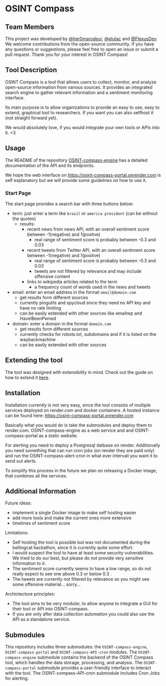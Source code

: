 # OSINT Compass

## Team Members
This project was developed by [@her0marodeur](https://github.com/her0marodeur), [@elutac](https://github.com/elutac) and [@FlexusDev](https://github.com/FlexusDev). We welcome contributions from the open-source community. If you have any questions or suggestions, please feel free to open an issue or submit a pull request. Thank you for your interest in OSINT Compass!

## Tool Description
OSINT Compass is a tool that allows users to collect, monitor, and analyze open-source information from various sources. It provides an integrated search engine to gather relevant information and a sentiment monitoring interface.

Its main purpose is to allow organizations to provide an easy to use, easy to extend, graphical tool to researchers. If you want you can also selfhost it (not straight forward yet).

 We would absolutely love, if you would integrate your own tools or APIs into it. <3 

## Usage
The README of the repository [OSINT-compass-engine](https://github.com/elpato-dev/OSINT-compass-engine/blob/main/README.md) has a detailed documentation of the API and its endpoints.

We hope the web interface on https://osint-compass-portal.onrender.com is self explanatory but we will provide some guidelines on how to use it.

### Start Page

The start page provides a search bar with three buttons below:
- term: just enter a term like `brazil` or `america president` (can be without the quotes)
  - results:
    - recent news from news API, with an overall sentiment score between -1(negative) and 1(positve)
      - real range of sentiment score is probably between -0.3 and 0.03
    - recent tweets from Twitter API, with an overall sentiment score between -1(negative) and 1(positve)
      - real range of sentiment score is probably between -0.3 and 0.03
      - tweets are not filtered by relevance and may include offensive content
    - links to wikipedia articles related to the term
      - a frequency count of words used in the news and tweets
- email: enter an email address in the format `email@domain.com`
     - get results form different sources
     - currently pingutils and spycloud since they need no API key and have no rate limiting
     - can be easily extended with other sources like emailrep and HaveIBeenPwned
- domain: enter a domain in the format `domain.com`
     - get results form different sources
     - currently checks for robots.txt, subdomains and if it is listed on the waybackmachine
     - can be easily extended with other sources

## Extending the tool

The tool was designed with extensibility in mind. Check out the guide on how to extend it [here](https://github.com/elpato-dev/OSINT-compass/edit/main/extension_guide.md).

## Installation
Installation currently is not very easy, since the tool consists of multiple services deployed on render.com and docker containers. A hosted instance can be found here: https://osint-compass-portal.onrender.com

Basically what you would do is take the submodules and deploy them to render.com. OSINT-compass-engine as a web service and and OSINT-compass-portal as a static website. 

For alerting you need to deploy a Postgresql datbase on render. Additionally you need something that can run cron jobs (on render they are paid only) and run the OSINT-compass-alert-cron in what ever intervall you want it to send out alerts. 

To simplify this process in the future we plan on releasing a Docker image, that combines all the services.

## Additional Information
Future ideas:
- implement a single Docker image to make self hosting easier
- add more tools and make the current ones more extensive
- timelines of sentiment score

Limitations:
- Self hosting the tool is possible but was not documented during the bellingcat hackathon, since it is currently quite some effort.
- I would suspect the tool to have at least some security vulnerabilities. We tried to do our best, but please do not provide very sensitive information to it.
- The sentiment score currently seems to have a low range, so do not really expect to see one above 0.3 or below 0.3 . 
- The tweets are currently not filtered by relevance so you might see some offensive material... sorry...

Archictecture principles:
- The tool aims to be very modular, to allow anyone to integrate a GUI for their tool or API into OSINT-compass.
- If you are only after data collection automation you could also use the API as a standalone service.

## Submodules
This repository includes three submodules: the `OSINT-compass-engine`, `OSINT-compass-portal` and `OSINT-compass-API-cron` modules. The `OSINT-compass-engine` submodule contains the backend of the OSINT Compass tool, which handles the data storage, processing, and analysis. The `OSINT-compass-portal` submodule provides a user-friendly interface to interact with the tool. The OSINT-compass-API-cron submodule includes Cron Jobs for alerting.
